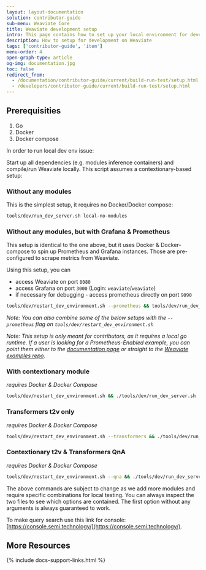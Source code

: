 ```yaml
---
layout: layout-documentation
solution: contributor-guide
sub-menu: Weaviate Core
title: Weaviate development setup
intro: This page contains how to set up your local environment for development on Weaviate.
description: How to setup for development on Weaviate
tags: ['contributor-guide', 'item']
menu-order: 4
open-graph-type: article
og-img: documentation.jpg
toc: false
redirect_from:
  - /documentation/contributor-guide/current/build-run-test/setup.html
  - /developers/contributor-guide/current/build-run-test/setup.html
---
```


## Prerequisities

1. Go
2. Docker
3. Docker compose

In order to run local dev env issue:

Start up all dependencies (e.g. modules inference containers) and compile/run
Weaviate locally. This script assumes a contextionary-based setup:

### Without any modules
This is the simplest setup, it requires no Docker/Docker compose:

```bash
tools/dev/run_dev_server.sh local-no-modules
```

### Without any modules, but with Grafana & Prometheus
This setup is identical to the one above, but it uses Docker & Docker-compose to spin up Prometheus and Grafana instances. Those are pre-configured to scrape metrics from Weaviate. 

Using this setup, you can 
- access Weaviate on port `8080`
- access Grafana on port `3000` (Login: `weaviate`/`weaviate`)
- if necessary for debugging -  access prometheus directly on port `9090`

```bash
tools/dev/restart_dev_environment.sh --prometheus && tools/dev/run_dev_server.sh local-no-modules
```

*Note: You can also combine some of the below setups with the `--prometheus` flag on `tools/dev/restart_dev_environment.sh`*

*Note: This setup is only meant for contributors, as it requires a local go runtime. If a user is looking for a Prometheus-Enabled example, you can point them either to the [documentation page](/developers/weaviate/current/more-resources/monitoring.html) or straight to the [Weaviate examples repo](https://github.com/semi-technologies/weaviate-examples/tree/main/monitoring-prometheus-grafana).*

### With contextionary module
*requires Docker & Docker Compose*

```bash
tools/dev/restart_dev_environment.sh && ./tools/dev/run_dev_server.sh
```

### Transformers t2v only
*requires Docker & Docker Compose*

```bash
tools/dev/restart_dev_environment.sh --transformers && ./tools/dev/run_dev_server.sh local-transformers
```

### Contextionary t2v & Transformers QnA
*requires Docker & Docker Compose*

```bash
tools/dev/restart_dev_environment.sh --qna && ./tools/dev/run_dev_server.sh local-qna
```

The above commands are subject to change as we add more modules and require
specific combinations for local testing. You can always inspect the two files
to see which options are contained. The first option without any arguments is
always guaranteed to work.


To make query search use this link for console:
[https://console.semi.technology/](https://console.semi.technology/).


## More Resources

{% include docs-support-links.html %}
